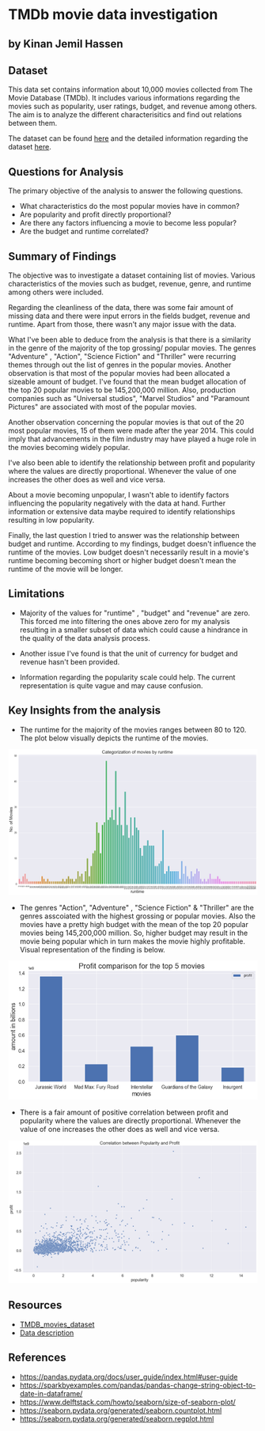 # TMDb movie data investigation
## by Kinan Jemil Hassen

## Dataset

This data set contains information about 10,000 movies collected from The Movie Database (TMDb). It includes various informations regarding the movies such as popularity, user ratings, budget, and revenue among others. The aim is to analyze the different characterisitics and find out relations between them.

The dataset can be found [here](https://www.google.com/url?q=https://d17h27t6h515a5.cloudfront.net/topher/2017/October/59dd1c4c_tmdb-movies/tmdb-movies.csv&sa=D&source=editors&ust=1668369516294937&usg=AOvVaw1VDmUpx4bN2g9l6Zd30UrC) and the detailed information regarding the dataset [here](https://www.kaggle.com/datasets/tmdb/tmdb-movie-metadata).<br>

## Questions for Analysis

The primary objective of the analysis to answer the following questions.

- What characteristics do the most popular movies have in common?
- Are popularity and profit directly proportional?
- Are there any factors influencing a movie to become less popular?
- Are the budget and runtime correlated?

## Summary of Findings

The objective was to investigate a dataset containing list of movies. Various characteristics of the movies such as budget, revenue, genre, and runtime among others were included.

Regarding the cleanliness of the data, there was some fair amount of missing data and there were input errors in the fields budget, revenue and runtime. Apart from those, there wasn't any major issue with the data.

What I've been able to deduce from the analysis is that there is a similarity in the genre of the majority of the top grossing/ popular movies. The genres "Adventure" , "Action", "Science Fiction" and "Thriller" were recurring themes through out the list of genres in the popular movies. Another observation is that most of the popular movies had been allocated a sizeable amount of budget. I've found that the mean budget allocation of the top 20 popular movies to be 145,200,000 million. Also, production companies such as "Universal studios", "Marvel Studios" and "Paramount Pictures" are associated with most of the popular movies.

Another observation concerning the popular movies is that out of the 20 most popular movies, 15 of them were made after the year 2014. This could imply that advancements in the film industry may have played a huge role in the movies becoming widely popular.

I've also been able to identify the relationship between profit and popularity where the values are directly proportional. Whenever the value of one increases the other does as well and vice versa.

About a movie becoming unpopular, I wasn't able to identify factors influencing the popularity negatively with the data at hand. Further information or extensive data maybe required to identify relationships resulting in low popularity.

Finally, the last question I tried to answer was the relationship between budget and runtime. According to my findings, budget doesn't influence the runtime of the movies. Low budget doesn't necessarily result in a movie's runtime becoming becoming short or higher budget doesn't mean the runtime of the movie will be longer.

## Limitations

- Majority of the values for "runtime" , "budget" and "revenue" are zero. This forced me into filtering the ones above zero for my analysis resulting in a smaller subset of data which could cause a hindrance in the quality of the data analysis process.

- Another issue I've found is that the unit of currency for budget and revenue hasn't been provided.

- Information regarding the popularity scale could help. The current representation is quite vague and may cause confusion.

## Key Insights from the analysis

- The runtime for the majority of the movies ranges between 80 to 120. The plot below visually depicts the runtime of the movies.

![movie_runtime_image](img/runtime_img.png)

- The genres "Action", "Adventure" , "Science Fiction" & "Thriller" are the genres asscoiated with the highest grossing or popular movies. Also the movies have a pretty high budget with the mean of the top 20 popular movies being 145,200,000 million. So, higher budget may result in the movie being popular which in turn makes the movie highly profitable. Visual representation of the finding is below.

![profit_top5_img](img/profit_top5.png)

- There is a fair amount of positive correlation between profit and popularity where the values are directly proportional. Whenever the value of one increases the other does as well and vice versa.

![popularity_profit_corr_img](img/corr_img.png)


## Resources
- [TMDB_movies_dataset](https://www.google.com/url?q=https://d17h27t6h515a5.cloudfront.net/topher/2017/October/59dd1c4c_tmdb-movies/tmdb-movies.csv&sa=D&source=editors&ust=1668369516294937&usg=AOvVaw1VDmUpx4bN2g9l6Zd30UrC)
- [Data description](https://www.kaggle.com/datasets/tmdb/tmdb-movie-metadata)

## References

- https://pandas.pydata.org/docs/user_guide/index.html#user-guide
- https://sparkbyexamples.com/pandas/pandas-change-string-object-to-date-in-dataframe/
- https://www.delftstack.com/howto/seaborn/size-of-seaborn-plot/
- https://seaborn.pydata.org/generated/seaborn.countplot.html
- https://seaborn.pydata.org/generated/seaborn.regplot.html


```python

```
